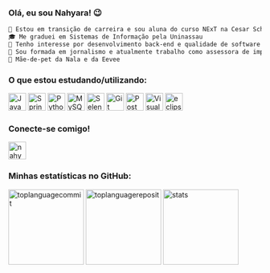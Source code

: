 <div>
  <h3> Olá, eu sou Nahyara! 😉 </h3> </div>

```diff
🌱 Estou em transição de carreira e sou aluna do curso NExT na Cesar School
🎓 Me graduei em Sistemas de Informação pela Uninassau
🔎 Tenho interesse por desenvolvimento back-end e qualidade de software
📰 Sou formada em jornalismo e atualmente trabalho como assessora de imprensa
🐶 Mãe-de-pet da Nala e da Eevee

```
<h3>O que estou estudando/utilizando:</h3>
<div>
	<img width="35" src="https://cdn.jsdelivr.net/gh/devicons/devicon/icons/java/java-original.svg" alt="Java" title="Java"/>
  	<img width="35" src="https://user-images.githubusercontent.com/25181517/183891303-41f257f8-6b3d-487c-aa56-c497b880d0fb.png" alt="Spring Boot" title="Spring Boot"/>
	<img width="35" src="https://user-images.githubusercontent.com/25181517/183423507-c056a6f9-1ba8-4312-a350-19bcbc5a8697.png" alt="Python" title="Python"/>
	<img width="35" src="https://www.vectorlogo.zone/logos/mysql/mysql-icon.svg" alt="MySQL" title="MySQL"/>
	<img width="35" src="https://user-images.githubusercontent.com/25181517/184103699-d1b83c07-2d83-4d99-9a1e-83bd89e08117.png" alt="Selenium" title="SeleniumWebDriver"/>
	<img width="35" src="https://user-images.githubusercontent.com/25181517/192108372-f71d70ac-7ae6-4c0d-8395-51d8870c2ef0.png" alt="Git" title="Git"/>
	<img width="35" src="https://user-images.githubusercontent.com/25181517/192109061-e138ca71-337c-4019-8d42-4792fdaa7128.png" alt="Postman" title="Postman"/>
	<img width="35" src="https://user-images.githubusercontent.com/25181517/192108891-d86b6220-e232-423a-bf5f-90903e6887c3.png" alt="Visual Studio Code" title="Visual Studio Code"/>
	<img width="35" src="https://user-images.githubusercontent.com/25181517/192108892-6e9b5cdf-4e35-4a70-ad9a-801a93a07c1c.png" alt="eclipse" title="eclipse"/>
</div>
<h3>Conecte-se comigo!</h3>
<p>
  <a href="https://linkedin.com/in/nahyarabs" target="blank"><img align="center" src="https://raw.githubusercontent.com/rahuldkjain/github-profile-readme-generator/master/src/images/icons/Social/linked-in-alt.svg" alt="nahyarabs" title="linkedin/nahyarabs" height="35" width="35" /></a>
</p>
<h3>Minhas estatísticas no GitHub:</h3>
<p> 
  <div>
     <img height="150em" alt="toplanguagecommit" title="top languages by commit" src="http://github-profile-summary-cards.vercel.app/api/cards/most-commit-language?username=nahyarabs&theme=moltack&hide_border=false&&layout=compact"/>
     <img height="150em" alt="toplanguagereposit" title="top languages by reposit" src="http://github-profile-summary-cards.vercel.app/api/cards/repos-per-language?username=nahyarabs&theme=moltack&hide_border=false&&layout=compact"/>
     <img height="150em" alt="stats" title="nahyarabs' github stats" src="http://github-profile-summary-cards.vercel.app/api/cards/stats?username=nahyarabs&theme=moltack&hide_border=false&&layout=compact"/>
  </a>
</div>


